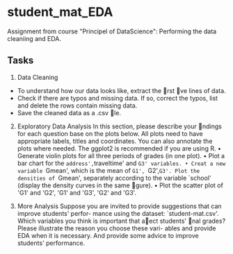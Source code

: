 # student_mat_EDA
Assignment from course "Principel of DataScience": Performing the data cleaniing and EDA.

## Tasks
1. Data Cleaning
* To understand how our data looks like, extract the rst ve lines of data.
* Check if there are typos and missing data. If so, correct the typos, list and
delete the rows contain missing data.
* Save the cleaned data as a .csv le.

2. Exploratory Data Analysis
In this section, please describe your ndings for each question base on the plots
below. All plots need to have appropriate labels, titles and coordinates. You can also
annotate the plots where needed. The ggplot2 is recommended if you are using R.
• Generate violin plots for all three periods of grades (in one plot).
• Plot a bar chart for the `address',`traveltime' and `G3' variables.
• Creat a new variable `Gmean', which is the mean of `G1', `G2',`G3'. Plot the
densities of `Gmean', separately according to the variable `school' (display
the density curves in the same gure).
• Plot the scatter plot of 'G1' and 'G2', 'G1' and 'G3', 'G2' and 'G3'.

3. More Analysis
Suppose you are invited to provide suggestions that can improve students' perfor-
mance using the dataset: `student-mat.csv'. Which variables you think is important
that aect students' nal grades? Please illustrate the reason you choose these vari-
ables and provide EDA when it is necessary. And provide some advice to improve
students' performance.
